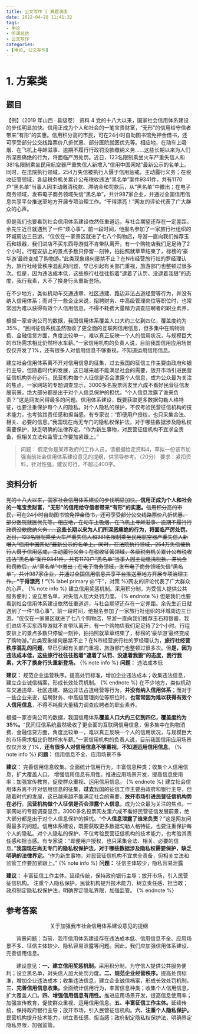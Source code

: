 ```yaml
---
title: 公文写作 | 真题演练
date: 2022-04-28 11:41:32
tags:
- 申论
- 听课总结
- 公文写作
categories:
- [申论, 公文写作]
---
```


# 1. 方案类
## 题目
【例】（2019 年山西 · 县级卷）
资料 4
党的十八大以来，国家社会信用体系建设的步伐明显加快。信用正成为个人和社会的一笔宝贵财富，“无形”的信用给守信者带来“有形”的实惠。信用积分高的市民，可在24小时自助图书馆免押金借书，还可享受部分公交线路票价八折优惠、部分医院就医优先等。相应地，在动车上吸烟、在飞机上寻衅滋事、逾期不履行行政罚没款缴纳义务......这些长期以来为人们所深恶痛绝的行为，将面临严厉处罚。近日，123名限制乘坐火车严重失信人和381名限制乘坐民用航空器严重失信人新增入“信用中国网站”最新公示的名单上。同时，在法院执行领域，254万失信被执行人慑于信用惩戒，主动履行义务；在税收征管领域，各级税务机关累计公布税收违法“黑名单”案件9341件，共有1170户“黑名单”当事人因主动缴清税款、滞纳金和罚款后，从“黑名单”中撤出；在电子商务领域，发布电子商务领域失信“黑名单”，共计987家企业，并通过全国信用信息共享平台推送至地方开展专项治理工作。“干得漂亮！”网友的评论代表了广大群众的心声。

但是我们也要看到社会信用体系建设依然任重道远，与社会期望还存在一定差距。余先生近日就遇到了一件“烦心事”。前一段时间，他报名参加了一家旅行社组织的环城周边三日游。“仅仅在一家景区就进了七八个购物店，导游一直向我们推荐玉石和银器，我们进店不买东西导游就不肯带队离开，有一个购物店我们足足待了2个小时。行程安排上的景点多数只停留一刻钟，拍拍照就草草结束了，标榜的‘豪华游’最终变成了购物游。”此类现象缘何屡禁不止？在N市经营旅行社的罗经理认为，旅行社经营秩序混乱的问题，早已引起有关部门重视，旅游部门也整顿过很多次。但是，因为违法成本低，这些旅行社往往抱着“逮着了认罚、没逮着我狠”的态度，我行我素，大不了换身行头重新登场。

在不少地方，类似机动车交通违章、社区违建、路边非法占道经营等行为，并没有纳入信用体系；而对于一些企业来说，招聘财务、中高级管理岗位等职位时，也常常因为难以获得有效个人信用信息，不得不耗费大量精力调查应聘者的职业素养。

根据一家咨询公司的数据，我国信用体系覆盖人口大约三亿到四亿，覆盖度约为35%。“民间征信系统虽然吸收了更全面的互联网信用信息，但多集中在购物消费、金融信贷方面，角度比较单一，难以真正反映一个人的信用状况，与规模巨大的市场需求相比仍然杯水车薪。”一家信用机构的负责人说，目前我国信用应用场景仅仅开发了1%，还有很多人对信用信息不够重视，不知道运用信用信息。

建立社会信用体系离不开对信用信息的征集，过去我国的征信工作主要由政府和银行主导，但随着时代的发展，这已越来越不能满足社会的需要，放开市场引进民营征信机构势在必行。民营机构做个人征信是否会泄露个人信息，成为公众最为关注的焦点。一家网站的专题调查显示，3000多名投票网友里六成不看好民营征信发展前景，绝大部分都是出于对个人信息保护的担忧。“个人信息泄露了谁来负责？”这是网友问得最多的问题。信用体系建设，既要获取更多数据勾勒人格特征，也要注重保护每个人的隐私。对个人隐私的保护，不仅考验民营征信机构的技术能力，也考验其责任感和担当感。有专家说：“即便用户授权，也只采集合法、相关、必要的信息。”我国现在尚无专门的隐私权保护法，对于哪些数据涉及隐私权需要保护，缺乏明确的法律界定。“作为新生事物，对民营征信机构不宜求全责备，但相关立法和监管工作要加紧跟上。”
> 问题：
假定你是某市政府的工作人员，请根据给定资料4，草拟一份该市加强当前社会信用体系建设意见的提纲，供领导参考。（20分）
要求：紧扣资料，针对性强，建议可行，不超过400字。


## 资料分析
~~党的十八大以来，国家社会信用体系建设的步伐明显加快。~~**信用正成为个人和社会的一笔宝贵财富，“无形”的信用给守信者带来“有形”的实惠。**~~信用积分高的市民，可在24小时自助图书馆免押金借书，还可享受部分公交线路票价八折优惠、部分医院就医优先等。相应地，在动车上吸烟、在飞机上寻衅滋事、逾期不履行行政罚没款缴纳义务......~~**这些长期以来为人们所深恶痛绝的行为，将面临严厉处罚。**~~近日，123名限制乘坐火车严重失信人和381名限制乘坐民用航空器严重失信人新增入“信用中国网站”最新公示的名单上。同时，在法院执行领域，254万失信被执行人慑于信用惩戒，主动履行义务；在税收征管领域，各级税务机关累计公布税收违法“黑名单”案件9341件，共有1170户“黑名单”当事人因主动缴清税款、滞纳金和罚款后，从“黑名单”中撤出；在电子商务领域，发布电子商务领域失信“黑名单”，共计987家企业，并通过全国信用信息共享平台推送至地方开展专项治理工作。~~**“干得漂亮！”**{% label primary @“干”，对策 %}网友的评论代表了广大群众的心声。
{% note info %}
建立信用奖惩机制。采用积分制，为受信人提供公共服务便利；设立黑名单，对失信人加大处罚力度。
{% endnote %}
但是我们也要看到社会信用体系建设依然任重道远，与社会期望还存在一定差距。余先生近日就遇到了一件“烦心事”。前一段时间，他报名参加了一家旅行社组织的环城周边三日游。“仅仅在一家景区就进了七八个购物店，导游一直向我们推荐玉石和银器，我们进店不买东西导游就不肯带队离开，有一个购物店我们足足待了2个小时。行程安排上的景点多数只停留一刻钟，拍拍照就草草结束了，标榜的‘豪华游’最终变成了购物游。”此类现象缘何屡禁不止？在N市经营旅行社的罗经理认为，**旅行社经营秩序混乱的问题**，早已引起有关部门重视，旅游部门也整顿过很多次。但**是，因为违法成本低，这些旅行社往往抱着“逮着了认罚、没逮着我狠”的态度，我行我素，大不了换身行头重新登场。**
{% note info %}
**问题：**
违法成本低

**建议：**
规范企业运营秩序。提高处罚标准，增加企业违法成本；收集违法信息，建立企业诚信档案，形成长效处罚机制。
{% endnote %}
在不少地方，类似机动车交通违章、社区违建、路边非法占道经营等行为，**并没有纳入信用体系**；而对于一些企业来说，招聘财务、中高级管理岗位等职位时，**也常常因为难以获得有效个人信用信息**，不得不耗费大量精力调查应聘者的职业素养。

根据一家咨询公司的数据，我国信用体系**覆盖人口大约三亿到四亿，覆盖度约为35%。**“民间征信系统虽然吸收了更全面的互联网信用信息，但多集中在购物消费、金融信贷方面，角度比较单一，难以真正反映一个人的信用状况，与规模巨大的市场需求相比仍然杯水车薪。”一家信用机构的负责人说，目前我国信用应用场景仅仅开发了1%，**还有很多人对信用信息不够重视**，**不知道运用信用信息**。
{% note info %}
**问题：**
信用信息不全、应用场景不多

**建议：**
完善信用信息收集。全面统计信用行为，丰富信息种类；收集个人信用信息，扩大覆盖人口。
增强信用信息有用性。推进应用场景开发，提高信息使用率；加强宣传教育，促使群众重视、运用信用信息。
{% endnote %}
建立社会信用体系离不开对信用信息的征集，**过去**我国的征信工作主要由政府和银行主导，但随着时代的发展，这已越来越不能满足社会的需要，**放开市场引进民营征信机构势在必行**。**民营机构做个人征信是否会泄露个人信息**，成为公众最为关注的焦点。一家网站的专题调查显示，3000多名投票网友里六成不看好民营征信发展前景，绝大部分都是出于对个人信息保护的担忧。“**个人信息泄露了谁来负责**？”这是网友问得最多的问题。信用体系建设，既要获取更多数据勾勒人格特征，也要注重保护每个人的隐私。对个人隐私的保护，不仅考验民营征信机构的技术能力，也考验其责任感和担当感。有专家说：“即便用户授权，也只采集合法、相关、必要的信息。”**我国现在尚无专门的隐私权保护法，对于哪些数据涉及隐私权需要保护，缺乏明确的法律界定。**“作为新生事物，对民营征信机构不宜求全责备，但相关立法和监管工作要加紧跟上。”
{% note info %}
**问题：**
征信主体较少，隐私容易泄露

**建议：**
丰富征信工作主体。延续传统，保持政府银行主导；放开市场，引入民营征信机构。
注重个人隐私保护。民营机构提升技术能力，树立责任感、担当敢；政府制定隐私权保护法，明确界定隐私界限，加强监管。
{% endnote %}

## 参考答案
<p style="text-align: center;">关于加强我市社会信用体系建设意见的提纲</p>
<p>&nbsp;&nbsp;&nbsp;&nbsp;&nbsp;&nbsp;&nbsp;背景问题：当前，我市信用体系建设存在违法成本低、信用信息不全、应用场景不多、征信主体较少、隐私容易泄露等问题。因此，我们应加强信用体系建设、完善信用信息。</p>
<p>&nbsp;&nbsp;&nbsp;&nbsp;&nbsp;&nbsp;&nbsp;建设意见：<strong>一、建立信用奖惩机制。</strong>采用积分制，为守信人提供公共服务便利；设立黑名单，对失信人加大处罚力度。<strong>二、规范企业经营秩序。</strong>提高处罚标准，增加企业违法成本；收集违法信息，建立企业诚信档案，形成长效处罚机制。<strong>三、完善信用信息收集。</strong>全面统计信用行为，丰富信息种类；收集个人信用信息，扩大覆盖人口。<strong>四、增强信用信息有用性。</strong>推进应用场景开发，提高信息使用率；加强宣传教育，促使群众重视、运用信用信息。<strong>五、丰富征信工作主体。</strong>延续传统，保持政府银行主导；放开市场，引入民营征信机构。<strong>六、注重个人隐私保护。</strong>民营机构提升技术能力，树立责任感、担当感；政府制定隐私权保护法，明确界定隐私界限，加强监管。</p>


